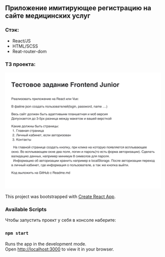 ## Приложение имитирующее регистрацию на сайте медицинских услуг

### Стэк:
- React/JS
- HTML/SCSS
- Reat-router-dom

### ТЗ проекта:

![Image text](https://raw.githubusercontent.com/trwv55/medical-login/main/tz.png)

This project was bootstrapped with [Create React App](https://github.com/facebook/create-react-app).

### Available Scripts

Чтобы запустить проект у себя в консоле наберите:

### `npm start`

Runs the app in the development mode.\
Open [http://localhost:3000](http://localhost:3000) to view it in your browser.


